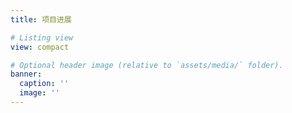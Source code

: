 ```yaml
---
title: 项目进展

# Listing view
view: compact

# Optional header image (relative to `assets/media/` folder).
banner:
  caption: ''
  image: ''
---
```

